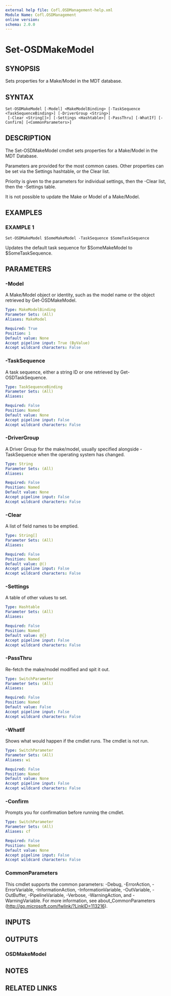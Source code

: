 ```yaml
---
external help file: Cofl.OSDManagement-help.xml
Module Name: Cofl.OSDManagement
online version:
schema: 2.0.0
---
```


# Set-OSDMakeModel

## SYNOPSIS
Sets properties for a Make/Model in the MDT database.

## SYNTAX

```
Set-OSDMakeModel [-Model] <MakeModelBinding> [-TaskSequence <TaskSequenceBinding>] [-DriverGroup <String>]
 [-Clear <String[]>] [-Settings <Hashtable>] [-PassThru] [-WhatIf] [-Confirm] [<CommonParameters>]
```

## DESCRIPTION
The Set-OSDMakeModel cmdlet sets properties for a Make/Model in the MDT Database.

Parameters are provided for the most common cases.
Other properties can be set via the Settings hashtable, or the Clear list.

Priority is given to the parameters for individual settings, then the -Clear list, then the -Settings table.

It is not possible to update the Make or Model of a Make/Model.

## EXAMPLES

### EXAMPLE 1
```
Set-OSDMakeModel $SomeMakeModel -TaskSequence $SomeTaskSequence
```

Updates the default task sequence for $SomeMakeModel to $SomeTaskSequence.

## PARAMETERS

### -Model
A Make/Model object or identity, such as the model name or the object retrieved by Get-OSDMakeModel.

```yaml
Type: MakeModelBinding
Parameter Sets: (All)
Aliases: MakeModel

Required: True
Position: 1
Default value: None
Accept pipeline input: True (ByValue)
Accept wildcard characters: False
```

### -TaskSequence
A task sequence, either a string ID or one retrieved by Get-OSDTaskSequence.

```yaml
Type: TaskSequenceBinding
Parameter Sets: (All)
Aliases:

Required: False
Position: Named
Default value: None
Accept pipeline input: False
Accept wildcard characters: False
```

### -DriverGroup
A Driver Group for the make/model, usually specified alongside -TaskSequence when the operating system has changed.

```yaml
Type: String
Parameter Sets: (All)
Aliases:

Required: False
Position: Named
Default value: None
Accept pipeline input: False
Accept wildcard characters: False
```

### -Clear
A list of field names to be emptied.

```yaml
Type: String[]
Parameter Sets: (All)
Aliases:

Required: False
Position: Named
Default value: @()
Accept pipeline input: False
Accept wildcard characters: False
```

### -Settings
A table of other values to set.

```yaml
Type: Hashtable
Parameter Sets: (All)
Aliases:

Required: False
Position: Named
Default value: @{}
Accept pipeline input: False
Accept wildcard characters: False
```

### -PassThru
Re-fetch the make/model modified and spit it out.

```yaml
Type: SwitchParameter
Parameter Sets: (All)
Aliases:

Required: False
Position: Named
Default value: False
Accept pipeline input: False
Accept wildcard characters: False
```

### -WhatIf
Shows what would happen if the cmdlet runs.
The cmdlet is not run.

```yaml
Type: SwitchParameter
Parameter Sets: (All)
Aliases: wi

Required: False
Position: Named
Default value: None
Accept pipeline input: False
Accept wildcard characters: False
```

### -Confirm
Prompts you for confirmation before running the cmdlet.

```yaml
Type: SwitchParameter
Parameter Sets: (All)
Aliases: cf

Required: False
Position: Named
Default value: None
Accept pipeline input: False
Accept wildcard characters: False
```

### CommonParameters
This cmdlet supports the common parameters: -Debug, -ErrorAction, -ErrorVariable, -InformationAction, -InformationVariable, -OutVariable, -OutBuffer, -PipelineVariable, -Verbose, -WarningAction, and -WarningVariable. For more information, see about_CommonParameters (http://go.microsoft.com/fwlink/?LinkID=113216).

## INPUTS

## OUTPUTS

### OSDMakeModel

## NOTES

## RELATED LINKS
